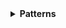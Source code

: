 <details>
  <summary><b>Patterns</b></summary>
  패턴은 다트 언어의 구문 범주로, 문(statement)과 표현식(expression)과 같은 역할을 합니다. 패턴은 특정 값의 형태를 나타내며 실제 값과 매칭될 수 있습니다.

### 패턴이 하는 일

문(statement)과 표현식(expression)과 같은 역할을 한다. 패턴은 특정 값의 형태를 나타내며 일반적으로 패턴은 상황에 따라 값을 **매칭**하거나, 값을 **구조 분해**하거나, 또는 둘 다 수행할 수 있습니다.

### **Matching**

패턴 매칭 | 주어진 값이 다음 조건에 해당하는지 확인 할 수 있습니다.

- 특정 형태를 가지는지.
- 특정 상수인지.
- 다른 것과 동일한지.
- 특정 타입을 가지는지.

패턴은 항상 값을 검사하여 값이 기대하는 형태를 가지고 있는지 확인합니다. 즉, 값이 패턴과 일치하는지 확인하는 것입니다.

매칭된 값의 일부를 무시하려면 와일드카드 패턴을 자리 표시자로 사용할 수 있습니다. 리스트 패턴의 경우, 나머지 요소를 나타내는 rest 요소를 사용할 수 있습니다.

```dart
const a = 'a';
const b = 'b';
switch (obj) {
	//obj가 요소가 2개인 리스트인지 확인하는 리스트 패턴
	//각 요소가 const상수인지 확인하는 상수 패턴
  case [a, b]:
    print('$a, $b');
}
```

### 구조 분해(Destructuring)

객체와 패턴이 일치할 때 패턴은 객체의 데이터를 접근하고 부분적으로 추출할 수 있습니다. 

```dart
var numList = [1, 2, 3];
// 리스트 패턴 [a, b, c]는 numList의 세 요소를 구조 분해하고...
var [a, b, c] = numList;
// ...새로운 변수에 할당합니다.
print(a + b + c);
```

구조 분해 패턴 안에서 모든 종류의 패턴을 중첩할 수 있습니다. 예를 들어, 다음의 case 패턴은 첫 번째 요소가 'a' 또는 'b'인 두 요소 리스트를 매칭하고 구조 분해합니다:

```dart
//a 또는 b인 두 요소 리스트를 매칭하고 구조분해합니다.
switch (list) {
  case ['a' || 'b', var c]:
    print(c);
}
```

- 패턴의 종류
    - [Logical-or](https://dart.dev/language/pattern-types#logical-or)
    - [Logical-and](https://dart.dev/language/pattern-types#logical-and)
    - [Relational](https://dart.dev/language/pattern-types#relational)
    - [Cast](https://dart.dev/language/pattern-types#cast)
    - [Null-check](https://dart.dev/language/pattern-types#null-check)
    - [Null-assert](https://dart.dev/language/pattern-types#null-assert)
    - [Constant](https://dart.dev/language/pattern-types#constant)
    - [Variable](https://dart.dev/language/pattern-types#variable)
    - [Identifier](https://dart.dev/language/pattern-types#identifier)
    - [Parenthesized](https://dart.dev/language/pattern-types#parenthesized)
    - [List](https://dart.dev/language/pattern-types#list)
        - [Rest element](https://dart.dev/language/pattern-types#rest-element)
    - [Map](https://dart.dev/language/pattern-types#map)
    - [Record](https://dart.dev/language/pattern-types#record)
    - [Object](https://dart.dev/language/pattern-types#object)
    - [Wildcard](https://dart.dev/language/pattern-types#wildcard)

### 패턴을 사용할 만한 곳

- 지역 변수 선언과 할당
- for 및 for-in 루프
- if문 및 switch-case
- 컬렉션 리터럴의 제어 흐름

**변수 선언과 할당**

패턴 변수 선언은 var 또는 final로 시작하고, 그 뒤에 패턴이 와야 합니다.

```dart
var (a, b) = ('left', 'right');
//    선언           할당
```

**Switch 문 및 표현식**

모든 case 절에는 패턴이 포함됩니다. 이는 switch 문과 표현식, if-case 문에 적용됩니다. case에서는 어떤 종류의 패턴도 사용할 수 있습니다.

case 내에서 if문을 쓸 경우 case를 종료하지만, 보통의 경우는 조건이 거짓인 경우에도 평가를 계속합니다. 

```dart
switch (pair) {
	case (int a, int b):
		if (a > b) print('First element greater');
		// 거짓인 경우 출력하지 않고 switch를 종료합니다.
	case (int a, int b) when a > b:
		// 거짓인 경우 아무것도 출력하지 않지만 다음 case로 진행합니다.
		print('First element greater');
	case (int a, int b):
		print('First element not greater');
}
```

**For 및 For-in 루프**

for 및 for-in 루프에서 패턴을 사용하여 컬렉션의 값을 반복하고 구조 분해할 수 있습니다.

```dart
Map<String, int> hist = {
  'a': 23,
  'b': 100,
};

for (var MapEntry(key: key, value: count) in hist.entries) {
  print('$key occurred $count times');
}

//key: key를 :key로 줄일 수 있다.
```

### 패턴의 사용 사례

- 언제, 왜 패턴을 사용해야 하는가?
    
    Json 반환값 구조분해,클래스 인스턴스 구조분해,대수적 데이터 타입,들어오는 JSON 검증
    
- 어떤 종류의 문제를 해결하는가?
    
    구조를 확인하는 코드를 장황하게 쓰지않고 간결하게 만들어 준다.
</details>
